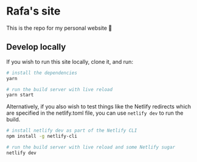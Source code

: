 # Rafa's site

This is the repo for my personal website 👋

## Develop locally
If you wish to run this site locally, clone it, and run:

```bash
# install the dependencies
yarn

# run the build server with live reload
yarn start
```


Alternatively, if you also wish to test things like the Netlify redirects which are specified in the netlify.toml file, you can use `netlify dev` to run the build.

```bash
# install netlify dev as part of the Netlify CLI
npm install -g netlify-cli

# run the build server with live reload and some Netlify sugar
netlify dev
```


